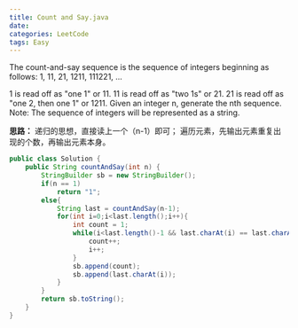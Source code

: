 ```yaml
---
title: Count and Say.java
date: 
categories: LeetCode
tags: Easy
---
```

The count-and-say sequence is the sequence of integers beginning as follows:
1, 11, 21, 1211, 111221, ...

1 is read off as "one 1" or 11.
11 is read off as "two 1s" or 21.
21 is read off as "one 2, then one 1" or 1211.
Given an integer n, generate the nth sequence.
Note: The sequence of integers will be represented as a string.
<!-- more -->
**思路：**
递归的思想，直接读上一个（n-1）即可；
遍历元素，先输出元素重复出现的个数，再输出元素本身。
``` java
public class Solution {
    public String countAndSay(int n) {
		StringBuilder sb = new StringBuilder();
		if(n == 1)
			return "1";
		else{
			String last = countAndSay(n-1);
			for(int i=0;i<last.length();i++){
				int count = 1;
				while(i<last.length()-1 && last.charAt(i) == last.charAt(i+1)){
					count++;
					i++;
				}
				sb.append(count);
				sb.append(last.charAt(i));
			}
		}
		return sb.toString();
    }
}
```